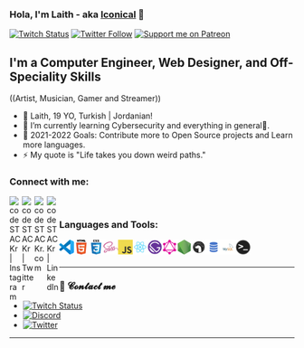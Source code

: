 ### Hola, I'm Laith - aka [Iconical][instagram] 👋

[![Twitch Status](https://img.shields.io/twitch/status/babyico?color=blueviolet&logo=twitch&style=for-the-badge)](https://twitch.com/babyico)
[![Twitter Follow](https://img.shields.io/twitter/follow/iconicaal?color=1DA1F2&logo=twitter&style=for-the-badge)](https://twitter.com/intent/follow?original_referer=https%3A%2F%2Fgithub.com%2Ficonicaal&screen_name=iconicaal)
[![Support me on Patreon](https://img.shields.io/endpoint.svg?url=https%3A%2F%2Fshieldsio-patreon.vercel.app%2Fapi%3Fusername%3Dicosan%26type%3Dpatrons&style=for-the-badge)](https://patreon.com/icosan)

## I'm a Computer Engineer, Web Designer, and Off-Speciality Skills
((Artist, Musician, Gamer and Streamer))

- 🔭 Laith, 19 YO, Turkish | Jordanian!
- 🌱 I’m currently learning Cybersecurity and everything in general🤣.
- 🥅 2021-2022 Goals: Contribute more to Open Source projects and Learn more languages.
- ⚡ My quote is "Life takes you down weird paths."

### Connect with me:

[<img align="left" alt="codeSTACKr | Instagram" width="22px" src="https://seeklogo.com/images/I/instagram-new-2016-logo-D9D42A0AD4-seeklogo.com.png" />][instagram]
[<img align="left" alt="codeSTACKr | Twitter" width="22px" src="https://seeklogo.com/images/T/twitter-2012-positive-logo-916EDF1309-seeklogo.com.png" />][twitter]
[<img align="left" alt="codeSTACKr.com" width="22px" src="https://seeklogo.com/images/T/twitch-tv-logo-51C922E0F0-seeklogo.com.png" />][website]
[<img align="left" alt="codeSTACKr | LinkedIn" width="22px" src="https://seeklogo.com/images/L/linkedin-in-icon-logo-2E34704F04-seeklogo.com.png" />][linkedin]

<br />

 

### Languages and Tools:

[<img align="left" alt="Visual Studio Code" width="26px" src="https://raw.githubusercontent.com/github/explore/80688e429a7d4ef2fca1e82350fe8e3517d3494d/topics/visual-studio-code/visual-studio-code.png" />][webdevplaylist]
[<img align="left" alt="HTML5" width="26px" src="https://raw.githubusercontent.com/github/explore/80688e429a7d4ef2fca1e82350fe8e3517d3494d/topics/html/html.png" />][webdevplaylist]
[<img align="left" alt="CSS3" width="26px" src="https://raw.githubusercontent.com/github/explore/80688e429a7d4ef2fca1e82350fe8e3517d3494d/topics/css/css.png" />][cssplaylist]
[<img align="left" alt="Sass" width="26px" src="https://raw.githubusercontent.com/github/explore/80688e429a7d4ef2fca1e82350fe8e3517d3494d/topics/sass/sass.png" />][cssplaylist]
[<img align="left" alt="JavaScript" width="26px" src="https://raw.githubusercontent.com/github/explore/80688e429a7d4ef2fca1e82350fe8e3517d3494d/topics/javascript/javascript.png" />][jsplaylist]
[<img align="left" alt="React" width="26px" src="https://raw.githubusercontent.com/github/explore/80688e429a7d4ef2fca1e82350fe8e3517d3494d/topics/react/react.png" />][reactplaylist]
[<img align="left" alt="Gatsby" width="26px" src="https://raw.githubusercontent.com/github/explore/e94815998e4e0713912fed477a1f346ec04c3da2/topics/gatsby/gatsby.png" />][webdevplaylist]
[<img align="left" alt="GraphQL" width="26px" src="https://raw.githubusercontent.com/github/explore/80688e429a7d4ef2fca1e82350fe8e3517d3494d/topics/graphql/graphql.png" />][webdevplaylist]
[<img align="left" alt="Node.js" width="26px" src="https://raw.githubusercontent.com/github/explore/80688e429a7d4ef2fca1e82350fe8e3517d3494d/topics/nodejs/nodejs.png" />][webdevplaylist]
[<img align="left" alt="Deno" width="26px" src="https://raw.githubusercontent.com/github/explore/361e2821e2dea67711cde99c9c40ed357061cf27/topics/deno/deno.png" />][webdevplaylist]
[<img align="left" alt="SQL" width="26px" src="https://raw.githubusercontent.com/github/explore/80688e429a7d4ef2fca1e82350fe8e3517d3494d/topics/sql/sql.png" />][webdevplaylist]
[<img align="left" alt="MySQL" width="26px" src="https://raw.githubusercontent.com/github/explore/80688e429a7d4ef2fca1e82350fe8e3517d3494d/topics/mysql/mysql.png" />][webdevplaylist]
[<img align="left" alt="Terminal" width="26px" src="https://raw.githubusercontent.com/github/explore/80688e429a7d4ef2fca1e82350fe8e3517d3494d/topics/terminal/terminal.png" />][webdevplaylist]

<br />
<br />

---

### 📕 𝓒𝓸𝓷𝓽𝓪𝓬𝓽 𝓶𝓮

- [![Twitch Status](https://img.shields.io/badge/babyico%20-%239146FF.svg?&style=for-the-badge&logo=Twitch&logoColor=white)](https://twitch.com/babyico)
- [![Discord](https://img.shields.io/badge/THR%20eSports%20-%237289DA.svg?&style=for-the-badge&logo=discord&logoColor=white)](https://dsc.gg/carena)
- [![Twitter](https://img.shields.io/badge/twitter%20-%231DA1F2.svg?&style=for-the-badge&logo=Twitter&logoColor=white)](https://twitter/iconicaal)


---



[website]: https://twitch.com/babyico
[twitter]: https://twitter.com/iconicaal
[instagram]: https://instagram.com/iconicaal
[linkedin]: https://www.linkedin.com/in/iconicaal
[webdevplaylist]: https://www.youtube.com/playlist?list=PLkwxH9e_vrAJ0WbEsFA9W3I1W-g_BTsbt
[jsplaylist]: https://www.youtube.com/playlist?list=PLkwxH9e_vrALRJKu7wfXby3MKeflhTu6B
[cssplaylist]: https://www.youtube.com/playlist?list=PLkwxH9e_vrALSdvZuEh6gqQdmDoDIoqz4
[reactplaylist]: https://www.youtube.com/playlist?list=PLkwxH9e_vrAK4TdffpxKY3QGyHCpxFcQ0

